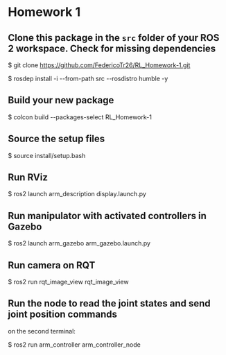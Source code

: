 # Homework 1

## Clone this package in the `src` folder of your ROS 2 workspace. Check for missing dependencies

$ git clone https://github.com/FedericoTr26/RL_Homework-1.git

$ rosdep install -i --from-path src --rosdistro humble -y

## Build your new package

$ colcon build --packages-select RL_Homework-1

## Source the setup files

$ source install/setup.bash

## Run RViz 
$ ros2 launch arm_description display.launch.py

## Run manipulator with activated controllers in Gazebo
$ ros2 launch arm_gazebo arm_gazebo.launch.py

## Run camera on RQT
$ ros2 run rqt_image_view rqt_image_view

## Run the node to read the joint states and send joint position commands
on the second terminal:

$ ros2 run arm_controller arm_controller_node
